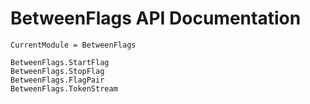 # BetweenFlags API Documentation

```@meta
CurrentModule = BetweenFlags
```

```@docs
BetweenFlags.StartFlag
BetweenFlags.StopFlag
BetweenFlags.FlagPair
BetweenFlags.TokenStream
```
